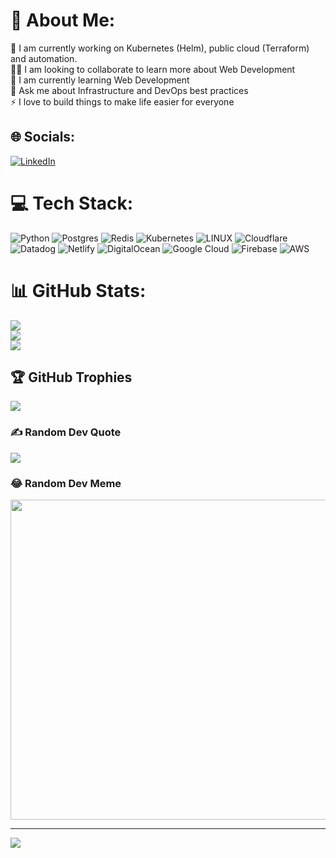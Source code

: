 # 💫 About Me:
🔭 I am currently working on Kubernetes (Helm), public cloud (Terraform) and automation.<br>👯‍♀️ I am looking to collaborate to learn more about Web Development<br>🌱 I am currently learning Web Development <br>💬 Ask me about Infrastructure and DevOps best practices<br>⚡️ I love to build things to make life easier for everyone


## 🌐 Socials:
[![LinkedIn](https://img.shields.io/badge/LinkedIn-%230077B5.svg?logo=linkedin&logoColor=white)](https://linkedin.com/in/max-teiger) 

# 💻 Tech Stack:
![Python](https://img.shields.io/badge/python-3670A0?style=flat&logo=python&logoColor=ffdd54) ![Postgres](https://img.shields.io/badge/postgres-%23316192.svg?style=flat&logo=postgresql&logoColor=white) ![Redis](https://img.shields.io/badge/redis-%23DD0031.svg?style=flat&logo=redis&logoColor=white) ![Kubernetes](https://img.shields.io/badge/kubernetes-%23326ce5.svg?style=flat&logo=kubernetes&logoColor=white) ![LINUX](https://img.shields.io/badge/Linux-FCC624?style=flat&logo=linux&logoColor=black) ![Cloudflare](https://img.shields.io/badge/Cloudflare-F38020?style=flat&logo=Cloudflare&logoColor=white) ![Datadog](https://img.shields.io/badge/datadog-%23632CA6.svg?style=flat&logo=datadog&logoColor=white) ![Netlify](https://img.shields.io/badge/netlify-%23000000.svg?style=flat&logo=netlify&logoColor=#00C7B7) ![DigitalOcean](https://img.shields.io/badge/DigitalOcean-%230167ff.svg?style=flat&logo=digitalOcean&logoColor=white) ![Google Cloud](https://img.shields.io/badge/Google%20Cloud-%234285F4.svg?style=flat&logo=google-cloud&logoColor=white) ![Firebase](https://img.shields.io/badge/firebase-%23039BE5.svg?style=flat&logo=firebase) ![AWS](https://img.shields.io/badge/AWS-%23FF9900.svg?style=flat&logo=amazon-aws&logoColor=white)
# 📊 GitHub Stats:
![](https://github-readme-stats.vercel.app/api?username=maxteiger&theme=dark&hide_border=false&include_all_commits=true&count_private=true)<br/>
![](https://github-readme-streak-stats.herokuapp.com/?user=maxteiger&theme=dark&hide_border=false)<br/>
![](https://github-readme-stats.vercel.app/api/top-langs/?username=maxteiger&theme=dark&hide_border=false&include_all_commits=true&count_private=true&layout=compact)

## 🏆 GitHub Trophies
![](https://github-profile-trophy.vercel.app/?username=maxteiger&theme=radical&no-frame=false&no-bg=true&margin-w=4)

### ✍️ Random Dev Quote
![](https://quotes-github-readme.vercel.app/api?type=horizontal&theme=radical)

### 😂 Random Dev Meme
<img src="https://random-memer.maxteiger.com/" width="512px"/>

---
[![](https://visitcount.itsvg.in/api?id=maxteiger&icon=0&color=0)](https://visitcount.itsvg.in)

<!-- Proudly created with GPRM ( https://gprm.itsvg.in ) -->
